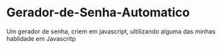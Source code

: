 # Gerador-de-Senha-Automatico
Um gerador de senha, criem em javascript, ultilizando alguma das minhas hablidade em Javascritp
